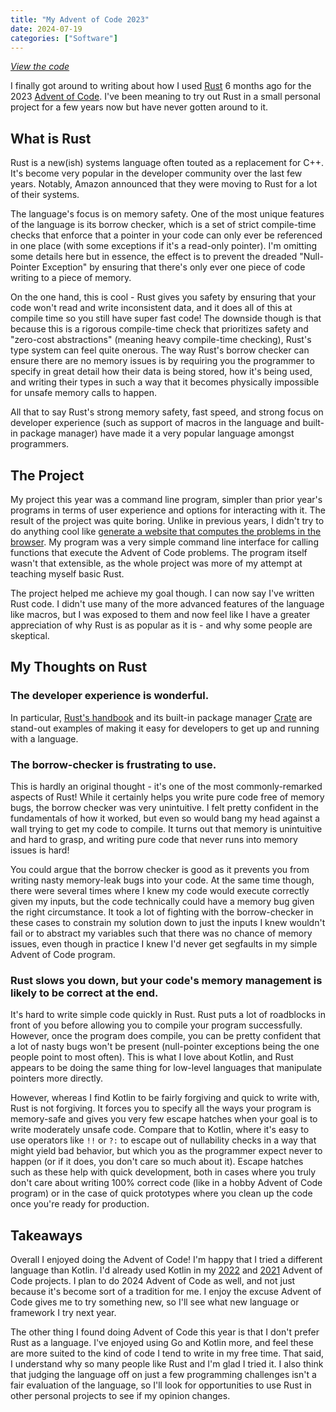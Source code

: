 ```yaml
---
title: "My Advent of Code 2023"
date: 2024-07-19
categories: ["Software"]
---
```


_[View the code](https://github.com/simon-duchastel/advent-of-code-2023)_

I finally got around to writing about how I used [Rust](https://www.rust-lang.org) 6 months ago for the 2023 [Advent of Code](https://adventofcode.com). I've been meaning to try out Rust in a small personal project for a few years now but have never gotten around to it.

## What is Rust

Rust is a new(ish) systems language often touted as a replacement for C++. It's become very popular in the developer community over the last few years. Notably, Amazon announced that they were moving to Rust for a lot of their systems.

The language's focus is on memory safety. One of the most unique features of the language is its borrow checker, which is a set of strict compile-time checks that enforce that a pointer in your code can only ever be referenced in one place (with some exceptions if it's a read-only pointer). I'm omitting some details here but in essence, the effect is to prevent the dreaded "Null-Pointer Exception" by ensuring that there's only ever one piece of code writing to a piece of memory.

On the one hand, this is cool - Rust gives you safety by ensuring that your code won't read and write inconsistent data, and it does all of this at compile time so you still have super fast code! The downside though is that because this is a rigorous compile-time check that prioritizes safety and "zero-cost abstractions" (meaning heavy compile-time checking), Rust's type system can feel quite onerous. The way Rust's borrow checker can ensure there are no memory issues is by requiring you the programmer to specify in great detail how their data is being stored, how it's being used, and writing their types in such a way that it becomes physically impossible for unsafe memory calls to happen.

All that to say Rust's strong memory safety, fast speed, and strong focus on developer experience (such as support of macros in the language and built-in package manager) have made it a very popular language amongst programmers.

## The Project

My project this year was a command line program, simpler than prior year's programs in terms of user experience and options for interacting with it. The result of the project was quite boring. Unlike in previous years, I didn't try to do anything cool like [generate a website that computes the problems in the browser](../advent-of-code-2022/). My program was a very simple command line interface for calling functions that execute the Advent of Code problems. The program itself wasn't that extensible, as the whole project was more of my attempt at teaching myself basic Rust.

The project helped me achieve my goal though. I can now say I've written Rust code. I didn't use many of the more advanced features of the language like macros, but I was exposed to them and now feel like I have a greater appreciation of why Rust is as popular as it is - and why some people are skeptical.

## My Thoughts on Rust

### The developer experience is wonderful.

In particular, [Rust's handbook](https://doc.rust-lang.org/book/) and its built-in package manager [Crate](https://doc.rust-lang.org/book/ch07-01-packages-and-crates.html) are stand-out examples of making it easy for developers to get up and running with a language.

### The borrow-checker is frustrating to use.

This is hardly an original thought - it's one of the most commonly-remarked aspects of Rust! While it certainly helps you write pure code free of memory bugs, the borrow checker was very unintuitive. I felt pretty confident in the fundamentals of how it worked, but even so would bang my head against a wall trying to get my code to compile. It turns out that memory is unintuitive and hard to grasp, and writing pure code that never runs into memory issues is hard!

You could argue that the borrow checker is good as it prevents you from writing nasty memory-leak bugs into your code. At the same time though, there were several times where I knew my code would execute correctly given my inputs, but the code technically could have a memory bug given the right circumstance. It took a lot of fighting with the borrow-checker in these cases to constrain my solution down to just the inputs I knew wouldn't fail or to abstract my variables such that there was no chance of memory issues, even though in practice I knew I'd never get segfaults in my simple Advent of Code program.

### Rust slows you down, but your code's memory management is likely to be correct at the end.

It's hard to write simple code quickly in Rust. Rust puts a lot of roadblocks in front of you before allowing you to compile your program successfully. However, once the program does compile, you can be pretty confident that a lot of nasty bugs won't be present (null-pointer exceptions being the one people point to most often). This is what I love about Kotlin, and Rust appears to be doing the same thing for low-level languages that manipulate pointers more directly.

However, whereas I find Kotlin to be fairly forgiving and quick to write with, Rust is not forgiving. It forces you to specify all the ways your program is memory-safe and gives you very few escape hatches when your goal is to write moderately unsafe code. Compare that to Kotlin, where it's easy to use operators like `!!` or `?:` to escape out of nullability checks in a way that might yield bad behavior, but which you as the programmer expect never to happen (or if it does, you don't care so much about it). Escape hatches such as these help with quick development, both in cases where you truly don't care about writing 100% correct code (like in a hobby Advent of Code program) or in the case of quick prototypes where you clean up the code once you're ready for production.

## Takeaways

Overall I enjoyed doing the Advent of Code! I'm happy that I tried a different language than Kotlin. I'd already used Kotlin in my [2022](../advent-of-code-2022/) and [2021](../advent-of-code-2021/) Advent of Code projects. I plan to do 2024 Advent of Code as well, and not just because it's become sort of a tradition for me. I enjoy the excuse Advent of Code gives me to try something new, so I'll see what new language or framework I try next year.

The other thing I found doing Advent of Code this year is that I don't prefer Rust as a language. I've enjoyed using Go and Kotlin more, and feel these are more suited to the kind of code I tend to write in my free time. That said, I understand why so many people like Rust and I'm glad I tried it. I also think that judging the language off on just a few programming challenges isn't a fair evaluation of the language, so I'll look for opportunities to use Rust in other personal projects to see if my opinion changes.